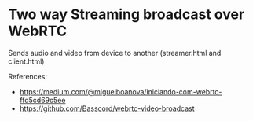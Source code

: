 # Two way Streaming broadcast over WebRTC

Sends audio and video from device to another (streamer.html and client.html)

References: 
- https://medium.com/@miguelboanova/iniciando-com-webrtc-ffd5cd69c5ee
- https://github.com/Basscord/webrtc-video-broadcast